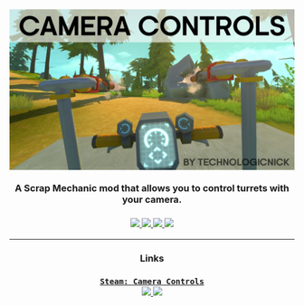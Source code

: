 <img src="https://raw.githubusercontent.com/TechnologicNick/Camera-Controls/master/preview.jpg" align="center">

<h3 align="center">
  A Scrap Mechanic mod that allows you to control turrets with your camera.<br>
</h3>

<h3 align="center">
  <a href="https://github.com/TechnologicNick/Camera-Controls/releases/latest">
    <img src="https://img.shields.io/github/v/release/TechnologicNick/Camera-Controls?label=latest%20release&style=for-the-badge">
    <img src="https://img.shields.io/github/release-date-pre/TechnologicNick/Camera-Controls?label=from&style=for-the-badge">
    <img src="https://img.shields.io/badge/game%20version-0.6.0-success?style=for-the-badge">
  </a>
  
  <a href="https://discord.gg/SVEFyus">
    <img src="https://img.shields.io/discord/706444957099098162?color=5865F2&logo=discord&logoColor=FFFFFF&style=for-the-badge">
  </a>
  <br>
</h3>

<hr>

<h3 align="center">
  Links
  <br>
  <br>
  <a href="https://steamcommunity.com/sharedfiles/filedetails/?id=1428574074">
    <code>Steam: Camera Controls</code>
    <br>
    <img src="https://img.shields.io/steam/downloads/1428574074?style=flat">
    <img src="https://img.shields.io/steam/favorites/1428574074?style=flat">
  </a>
</h3>
<br>
